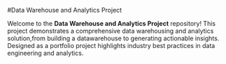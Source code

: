 #Data Warehouse and Analytics Project

Welcome to the **Data Warehouse and Analytics Project** repository!
This project demonstrates a comprehensive data warehousing and analytics solution,from building a datawarehouse to generating actionable insights. Designed as a portfolio project highlights industry best practices in data engineering and analytics.
